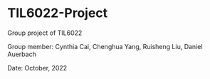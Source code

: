 # TIL6022-Project
Group project of TIL6022

Group member: Cynthia Cai, Chenghua Yang, Ruisheng Liu, Daniel Auerbach

Date: October, 2022
